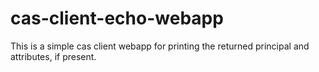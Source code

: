cas-client-echo-webapp
======================

This is a simple cas client webapp for printing the returned principal and attributes, if present.
